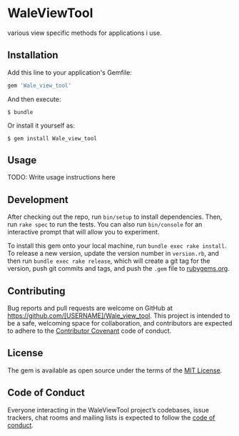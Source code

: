 # WaleViewTool

various view specific methods for applications i use.

## Installation

Add this line to your application's Gemfile:

```ruby
gem 'Wale_view_tool'
```

And then execute:

    $ bundle

Or install it yourself as:

    $ gem install Wale_view_tool

## Usage

TODO: Write usage instructions here

## Development

After checking out the repo, run `bin/setup` to install dependencies. Then, run `rake spec` to run the tests. You can also run `bin/console` for an interactive prompt that will allow you to experiment.

To install this gem onto your local machine, run `bundle exec rake install`. To release a new version, update the version number in `version.rb`, and then run `bundle exec rake release`, which will create a git tag for the version, push git commits and tags, and push the `.gem` file to [rubygems.org](https://rubygems.org).

## Contributing

Bug reports and pull requests are welcome on GitHub at https://github.com/[USERNAME]/Wale_view_tool. This project is intended to be a safe, welcoming space for collaboration, and contributors are expected to adhere to the [Contributor Covenant](http://contributor-covenant.org) code of conduct.

## License

The gem is available as open source under the terms of the [MIT License](https://opensource.org/licenses/MIT).

## Code of Conduct

Everyone interacting in the WaleViewTool project’s codebases, issue trackers, chat rooms and mailing lists is expected to follow the [code of conduct](https://github.com/[USERNAME]/Wale_view_tool/blob/master/CODE_OF_CONDUCT.md).
